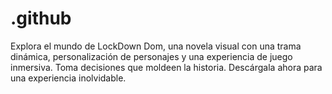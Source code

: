 # .github
Explora el mundo de LockDown Dom, una novela visual con una trama dinámica, personalización de personajes y una experiencia de juego inmersiva. Toma decisiones que moldeen la historia. Descárgala ahora para una experiencia inolvidable.
